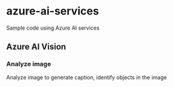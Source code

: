 # azure-ai-services
Sample code using Azure AI services

## Azure AI Vision
### Analyze image
Analyze image to generate caption, identify objects in the image
